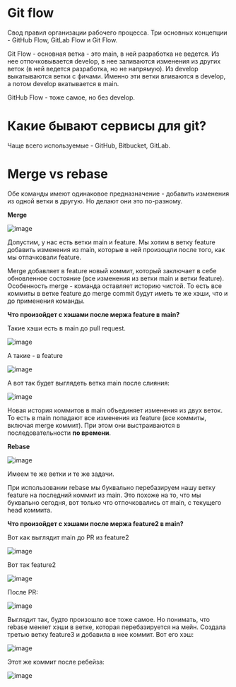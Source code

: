 # Git flow

Свод правил организации рабочего процесса. Три основных концепции - GitHub Flow, GitLab Flow и Git Flow.

Git Flow - основная ветка - это main, в ней разработка не ведется. Из нее отпочковывается develop, в нее заливаются изменения из других веток (в ней ведется разработка, но не напрямую). Из develop выкатываются ветки с фичами. Именно эти ветки вливаются в develop, а потом develop вкатывается в main.

GitHub Flow - тоже самое, но без develop.

# Какие бывают сервисы для git?

Чаще всего используемые - GitHub, Bitbucket, GitLab.



# Merge vs rebase

Обе команды имеют одинаковое предназначение - добавить изменения из одной ветки в другую. Но делают они это по-разному.

**Merge**

![image](https://github.com/AlinaLaniuk/interview/assets/101401177/d201b23c-d927-4c5c-a2f3-32436ec5e522)

Допустим, у нас есть ветки main и feature. Мы хотим в ветку feature добавить изменения из main, которые в ней произощли после того, как мы отпачковали feature.

Merge добавляет в feature новый коммит, который заключает в себе обновленное состояние (все изменения из ветки main и ветки feature). Особенность merge - команда оставляет историю чистой. То есть все коммиты в ветке feature до merge commit будут иметь те же хэши, что и до применения команды.

**Что произойдет с хэшами после мержа feature в main?**

Такие хэши есть в main до pull request.

![image](https://github.com/AlinaLaniuk/interview/assets/101401177/37b9ebae-ae1d-4036-a087-f8c554d3e21c)


А такие - в feature

![image](https://github.com/AlinaLaniuk/interview/assets/101401177/650aca99-4833-4fb8-96e5-823ac9189c7e)

А вот так будет выглядеть ветка main после слияния:

![image](https://github.com/AlinaLaniuk/interview/assets/101401177/5be72c71-c792-42bd-b793-bda5ab754c4a)

Новая история коммитов в main объединяет изменения из двух веток. То есть в main попадают все изменения из feature (все коммиты, включая merge коммит). При этом они выстраиваются в последовательности **по времени**.


**Rebase**

![image](https://github.com/AlinaLaniuk/interview/assets/101401177/7f0ae4b9-b6c5-4f91-8542-bf80cfe232cf)

Имеем те же ветки и те же задачи.

При использовании rebase мы буквально перебазируем нашу ветку feature на последний коммит из main. Это похоже на то, что мы буквально сегодня, вот только что отпочковались от main, с текущего head коммита.

**Что произойдет с хэшами после мержа feature2 в main?**

Вот как выглядит main до PR из feature2

![image](https://github.com/AlinaLaniuk/interview/assets/101401177/c187b322-ed88-4731-b826-d6293ca732b7)


Вот так feature2

![image](https://github.com/AlinaLaniuk/interview/assets/101401177/92c18ed3-0d13-429f-9655-8687b503c07d)


После PR:

![image](https://github.com/AlinaLaniuk/interview/assets/101401177/c32da53d-5dfa-4476-ad23-647f23265b09)


Выглядит так, будто произошло все тоже самое. Но понимать, что rebase меняет хэши в ветке, которая перебазируется на мейн. Создала третью ветку feature3 и добавила в нее коммит. Вот его хэш:

![image](https://github.com/AlinaLaniuk/interview/assets/101401177/b084b277-0850-40e2-b8a7-2abe5897200c)

Этот же коммит после ребейза:

![image](https://github.com/AlinaLaniuk/interview/assets/101401177/e155b92d-b97f-43e3-8a07-8b9c54858f44)

